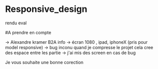 # Responsive_design
rendu eval


#A prendre en compte


-> Alexandre kramer B2A info
-> écran 1080 , ipad, iphoneX (pris pour model responsive)
-> bug inconu quand je compresse le projet cela cree des espace entre les partie
-> j'ai mis des screen en cas de bug

Je vous souhaite une bonne corection
